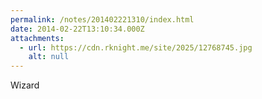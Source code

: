 ```yaml
---
permalink: /notes/201402221310/index.html
date: 2014-02-22T13:10:34.000Z
attachments:
  - url: https://cdn.rknight.me/site/2025/12768745.jpg
    alt: null
---
```


Wizard
